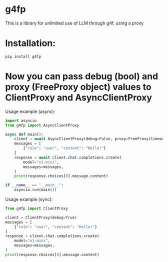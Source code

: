 # g4fp
This is a library for unlimited use of LLM through g4f, using a proxy
# Installation:
```
pip install g4fp
```
# Now you can pass debug (bool) and proxy (FreeProxy object) values ​​to ClientProxy and AsyncClientProxy
Usage example (async):
```py
import asyncio
from g4fp import AsyncClientProxy

async def main():
    client = await AsyncClientProxy(debug=False, proxy=FreeProxy(timeout=5, rand=True))
    messages = [
        {"role": "user", "content": "Hello!"}
    ]
    response = await client.chat.completions.create(
        model="o1-mini",
        messages=messages,
    )
    print(response.choices[0].message.content)

if __name__ == "__main__":
    asyncio.run(main())
```
Usage example (sync):
```py
from g4fp import ClientProxy

client = ClientProxy(debug=True)
messages = [
    {"role": "user", "content": "Hello!"}
]
response = client.chat.completions.create(
    model="o1-mini",
    messages=messages,
)
print(response.choices[0].message.content)
```
